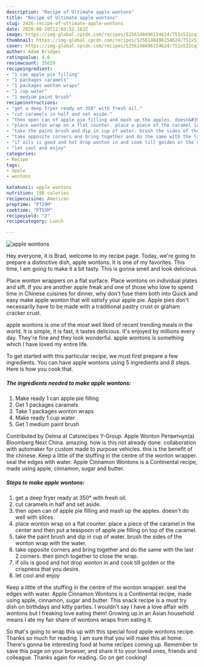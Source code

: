```yaml
---
description: "Recipe of Ultimate apple wontons"
title: "Recipe of Ultimate apple wontons"
slug: 2426-recipe-of-ultimate-apple-wontons
date: 2020-08-20T12:03:52.163Z
image: https://img-global.cpcdn.com/recipes/5256148496154624/751x532cq70/apple-wontons-recipe-main-photo.jpg
thumbnail: https://img-global.cpcdn.com/recipes/5256148496154624/751x532cq70/apple-wontons-recipe-main-photo.jpg
cover: https://img-global.cpcdn.com/recipes/5256148496154624/751x532cq70/apple-wontons-recipe-main-photo.jpg
author: Adam Bridges
ratingvalue: 4.6
reviewcount: 35629
recipeingredient:
- "1 can apple pie filling"
- "1 packages caramels"
- "1 packages wonton wraps"
- "1 cup water"
- "1 medium paint brush"
recipeinstructions:
- "get a deep fryer ready at 350° with fresh oil."
- "cut caramels in half and set aside."
- "then open can of apple pie filling and mash up the apples. doesn&#39;t do well with slices."
- "place wonton wrap on a flat counter. place a piece of the caramel in the center and then put a teaspoon of apple pie filling on top of the caramel."
- "take the paint brush and dip in cup of water. brush the sides of the wonton wrap with the water."
- "take opposite corners and bring together and do the same with the last 2 corners. then pinch together to close the wrap."
- "if oils is good and hot drop wonton in and cook till golden or the crispness that you desire."
- "let cool and enjoy"
categories:
- Recipe
tags:
- apple
- wontons

katakunci: apple wontons 
nutrition: 198 calories
recipecuisine: American
preptime: "PT29M"
cooktime: "PT55M"
recipeyield: "2"
recipecategory: Lunch

---
```



![apple wontons](https://img-global.cpcdn.com/recipes/5256148496154624/751x532cq70/apple-wontons-recipe-main-photo.jpg)

Hey everyone, it is Brad, welcome to my recipe page. Today, we're going to prepare a distinctive dish, apple wontons. It is one of my favorites. This time, I am going to make it a bit tasty. This is gonna smell and look delicious.

Place wonton wrappers on a flat surface. Place wontons on individual plates and sift. If you are another apple freak and one of those who love to spend time in Chinese cuisines for dinner, why don&#39;t fuse them both into Quick and easy make apple wonton that will satisfy your apple pie. Apple pies don&#39;t necessarily have to be made with a traditional pastry crust or graham cracker crust.

apple wontons is one of the most well liked of recent trending meals in the world. It is simple, it is fast, it tastes delicious. It's enjoyed by millions every day. They're fine and they look wonderful. apple wontons is something which I have loved my entire life.


To get started with this particular recipe, we must first prepare a few ingredients. You can have apple wontons using 5 ingredients and 8 steps. Here is how you cook that.

<!--inarticleads1-->

##### The ingredients needed to make apple wontons:

1. Make ready 1 can apple pie filling
1. Get 1 packages caramels
1. Take 1 packages wonton wraps
1. Make ready 1 cup water
1. Get 1 medium paint brush


Contributed by Delma at Catsrecipes Y-Group. Apple Wonton Ретвитнул(а) Bloomberg Next China. amazing. how is this not already done. collaboration with automaker for custom made to purpose vehicles. this is the benefit of the chinese. Keep a little of the stuffing in the centre of the wonton wrapper. seal the edges with water. Apple Cinnamon Wontons is a Continental recipe, made using apple, cinnamon, sugar and butter. 

<!--inarticleads2-->

##### Steps to make apple wontons:

1. get a deep fryer ready at 350° with fresh oil.
1. cut caramels in half and set aside.
1. then open can of apple pie filling and mash up the apples. doesn&#39;t do well with slices.
1. place wonton wrap on a flat counter. place a piece of the caramel in the center and then put a teaspoon of apple pie filling on top of the caramel.
1. take the paint brush and dip in cup of water. brush the sides of the wonton wrap with the water.
1. take opposite corners and bring together and do the same with the last 2 corners. then pinch together to close the wrap.
1. if oils is good and hot drop wonton in and cook till golden or the crispness that you desire.
1. let cool and enjoy


Keep a little of the stuffing in the centre of the wonton wrapper. seal the edges with water. Apple Cinnamon Wontons is a Continental recipe, made using apple, cinnamon, sugar and butter. This snack recipe is a must try dish on birthdays and kitty parties. I wouldn&#39;t say I have a love affair with wontons but I freaking love eating them! Growing up in an Asian household means I ate my fair share of wontons wraps from eating it. 

So that's going to wrap this up with this special food apple wontons recipe. Thanks so much for reading. I am sure that you will make this at home. There's gonna be interesting food at home recipes coming up. Remember to save this page on your browser, and share it to your loved ones, friends and colleague. Thanks again for reading. Go on get cooking!
